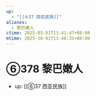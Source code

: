 ```yaml
---
up:
  - "[[⑥37 西亚民族]]"
aliases:
  - 黎巴嫩人
ctime: 2025-03-01T13:41:47+08:00
mtime: 2025-10-01T11:40:31+08:00
---
```


# ⑥378 黎巴嫩人

- up: [[⑥37 西亚民族]]
